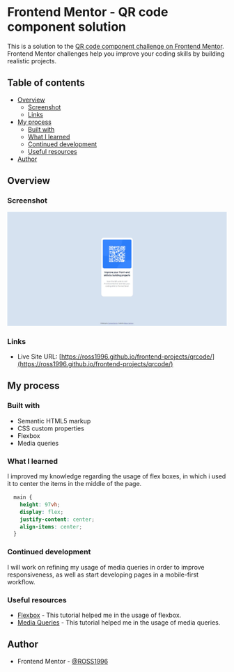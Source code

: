 # Frontend Mentor - QR code component solution

This is a solution to the [QR code component challenge on Frontend Mentor](https://www.frontendmentor.io/challenges/qr-code-component-iux_sIO_H). Frontend Mentor challenges help you improve your coding skills by building realistic projects. 

## Table of contents

- [Overview](#overview)
  - [Screenshot](#screenshot)
  - [Links](#links)
- [My process](#my-process)
  - [Built with](#built-with)
  - [What I learned](#what-i-learned)
  - [Continued development](#continued-development)
  - [Useful resources](#useful-resources)
- [Author](#author)

## Overview

### Screenshot

![](./screenshot.jpg)

### Links

- Live Site URL: [https://ross1996.github.io/frontend-projects/qrcode/](https://ross1996.github.io/frontend-projects/qrcode/)

## My process

### Built with

- Semantic HTML5 markup
- CSS custom properties
- Flexbox
- Media queries

### What I learned

I improved my knowledge regarding the usage of flex boxes, in which i used it  to center the items in the middle of the page.

```css
  main {
    height: 97vh;
    display: flex;
    justify-content: center;
    align-items: center;
  }
```

### Continued development

I will work on refining my usage of media queries in order to improve responsiveness, as well as start developing pages in a mobile-first workflow.

### Useful resources

- [Flexbox](https://www.w3schools.com/css/css3_flexbox.asp) - This tutorial helped me in the usage of flexbox.
- [Media Queries](https://www.w3schools.com/css/css_rwd_mediaqueries.asp) - This tutorial helped me in the usage of media queries.


## Author

- Frontend Mentor - [@ROSS1996](https://www.frontendmentor.io/profile/ROSS1996)


